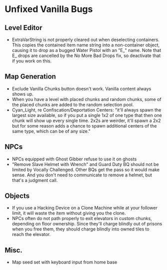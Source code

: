 ﻿#		Unfixed Vanilla Bugs

##			Level Editor
- ExtraVarString is not properly cleared out when deselecting containers. This copies the contained item name string into a non-container object, causing it to drop as a bugged Water Pistol with an "E_" name. Note that E_ drops are cancelled by the No More Bad Drops fix, so deactivate that if you work on this.

##			Map Generation
- Exclude Vanilla Chunks button doesn't work. Vanilla content always shows up.
- When you have a level with placed chunks and random chunks, some of the placed chunks are added to the random selection pool.
- Cyan_Light, re Confiscation/Deportation Centers: "it'll always spawn the largest size available, so if you put a single 1x2 of one type that then one chunk will show up every single time. 2x2s are weirder, it'll spawn a 2x2 but for some reason adds a chance to spawn additional centers of the same type, which can be of any size."


##			NPCs
- NPCs equipped with Ghost Gibber refuse to use it on ghosts
- "Remove Slave Helmet with Wrench" and Guard Duty BQ should not be limited by Vocally Challenged. Other BQs get the pass so it would make sense. And you don't need to communicate to remove a helmet, but that's a judgment call.

##			Objects
- If you use a Hacking Device on a Clone Machine while at your follower limit, it will waste the item without giving you the clone.
- NPCs often do not path properly to exit elevators in custom chunks, depending on floor ownership. Since they'll charge blindly out of prisons when you free them, they should charge blindly into owned tiles to reach the elevator.

##			Misc.
- Map seed set with keyboard input from home base